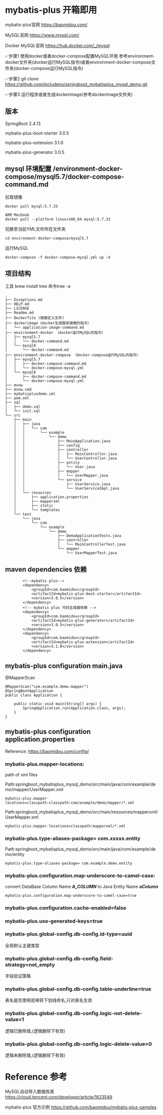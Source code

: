 # mybatis-plus 开箱即用

mybatis-plus官网  https://baomidou.com/

MySQL官网 https://www.mysql.com/

Docker MySQL官网 https://hub.docker.com/_/mysql

✅步骤1 使用docker或者docker-compose配置MySQL环境 参考environment-docker文件夹(docker运行MySQL指令)或者environment-docker-compose文件夹(docker-compose运行MySQL指令)

✅步骤2 git clone https://github.com/includeno/springboot_mybatisplus_mysql_demo.git

✅步骤3 运行程序或者生成dockerimage(参考dockerimage文件夹)

## 版本

SpringBoot 2.4.13

mybatis-plus-boot-starter 3.0.5

mybatis-plus-extension 3.1.0

mybatis-plus-generator 3.0.5

## mysql 环境配置 /environment-docker-compose/mysql5.7/docker-compose-command.md
拉取镜像
```
docker pull mysql:5.7.33

ARM Macbook
docker pull --platform linux/x86_64 mysql:5.7.33
```
切换至当前YML文件所在文件夹
```
cd environment-docker-compose/mysql5.7
```

运行MySQL
```
docker-compose -f docker-compose-mysql.yml up -d
```

## 项目结构

工具  brew install tree   命令tree -a

```
.
├── Exceptions.md
├── HELP.md
├── LICENSE
├── Readme.md
├── Dockerfile (镜像定义文件)
├── dockerimage（docker生成服务镜像的指令）
│   └── application-image-command.md
├── environment-docker （docker运行MySQL的指令）
│   ├── mysql5.7
│   │   └── docker-command.md
│   └── mysql8
│       └── docker-command.md
├── environment-docker-compose （docker-compose运行MySQL的指令）
│   ├── mysql5.7
│   │   ├── docker-compose-command.md
│   │   └── docker-compose-mysql.yml
│   └── mysql8
│       ├── docker-compose-command.md
│       └── docker-compose-mysql.yml
├── mvnw
├── mvnw.cmd
├── mybatisplusdemo.iml
├── pom.xml
├── sql
│   ├── demo.sql
│   └── init.sql
└── src
    ├── main
    │   ├── java
    │   │   └── com
    │   │       └── example
    │   │           └── demo
    │   │               ├── MainApplication.java
    │   │               ├── config
    │   │               ├── controller
    │   │               │   ├── MainController.java
    │   │               │   └── UserController.java
    │   │               ├── entity
    │   │               │   └── User.java
    │   │               ├── mapper
    │   │               │   └── UserMapper.java
    │   │               └── service
    │   │                   ├── UserService.java
    │   │                   └── UserServiceImpl.java
    │   └── resources
    │       ├── application.properties
    │       ├── mapperxml
    │       ├── static
    │       └── templates
    └── test
        └── java
            └── com
                └── example
                    └── demo
                        ├── DemoApplicationTests.java
                        ├── controller
                        │   └── MainControllerTest.java
                        └── mapper
                            └── UserMapperTest.java
```

## maven dependencies 依赖
```
        <!--mybatis plus-->
        <dependency>
            <groupId>com.baomidou</groupId>
            <artifactId>mybatis-plus-boot-starter</artifactId>
            <version>3.0.5</version>
        </dependency>
        <!-- mybatis plus 代码生成器依赖 -->
        <dependency>
            <groupId>com.baomidou</groupId>
            <artifactId>mybatis-plus-generator</artifactId>
            <version>3.0.5</version>
        </dependency>
        <dependency>
            <groupId>com.baomidou</groupId>
            <artifactId>mybatis-plus-extension</artifactId>
            <version>3.1.0</version>
        </dependency>
```
## mybatis-plus configuration main.java

@MapperScan
```
@MapperScan("com.example.demo.mapper")
@SpringBootApplication
public class Application {

    public static void main(String[] args) {
        SpringApplication.run(Application.class, args);
    }
}
```

## mybatis-plus configuration application.properties

Reference:  https://baomidou.com/config/

### mybatis-plus.mapper-locations: 

path of xml files

Path:springboot_mybatisplus_mysql_demo/src/main/java/com/example/demo/mapper/UserMapper.xml
```
mybatis-plus.mapper-locations=classpath:classpath:com/example/demo/mapper/*.xml
```

Path:springboot_mybatisplus_mysql_demo/src/main/resources/mapperxml/UserMapper.xml
```
mybatis-plus.mapper-locations=classpath:mapperxml/*.xml
```

### mybatis-plus.type-aliases-package= com.xxxxx.entity

Path:springboot_mybatisplus_mysql_demo/src/main/java/com/example/demo/entity
```
mybatis-plus.type-aliases-package= com.example.demo.entity
```

### mybatis-plus.configuration.map-underscore-to-camel-case: 

convert DataBase Column Name _**A_COLUMN**_ to Java Entity Name _**aColumn**_
```
mybatis-plus.configuration.map-underscore-to-camel-case=true
```

### mybatis-plus.configuration.cache-enabled=false

### mybatis-plus.use-generated-keys=true


### mybatis-plus.global-config.db-config.id-type=uuid

全局默认主键类型

### mybatis-plus.global-config.db-config.field-strategy=not_empty

字段验证策略

### mybatis-plus.global-config.db-config.table-underline=true

表名是否使用驼峰转下划线命名,只对表名生效

### mybatis-plus.global-config.db-config.logic-not-delete-value=1

逻辑已删除值,(逻辑删除下有效)

### mybatis-plus.global-config.db-config.logic-delete-value=0

逻辑未删除值,(逻辑删除下有效)


# Reference 参考

MySQL自动导入数据库表
https://cloud.tencent.com/developer/article/1623549

mybatis-plus 官方示例
https://github.com/baomidou/mybatis-plus-samples